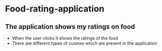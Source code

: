 # Food-rating-application

## The application shows my ratings on food

- When the user clicks it shows the ratings of the food 
- There are different types of cusines which are present in the application
